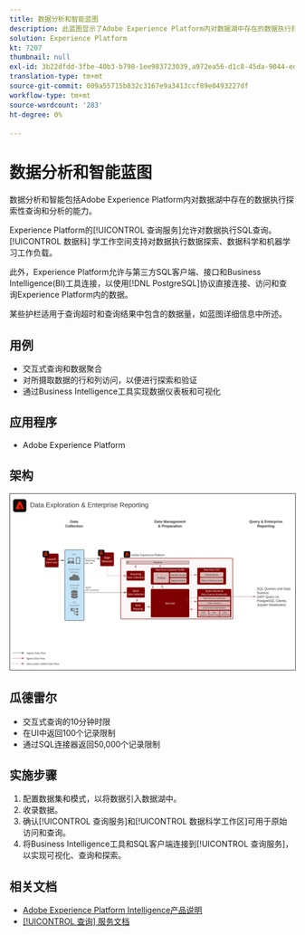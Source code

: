 ```yaml
---
title: 数据分析和智能蓝图
description: 此蓝图显示了Adobe Experience Platform内对数据湖中存在的数据执行探索性查询和分析的能力。
solution: Experience Platform
kt: 7207
thumbnail: null
exl-id: 3b22dfdd-3fbe-40b3-b798-1ee983723039,a972ea56-d1c8-45da-9044-ed31222a2441
translation-type: tm+mt
source-git-commit: 009a55715b832c3167e9a3413ccf89e0493227df
workflow-type: tm+mt
source-wordcount: '283'
ht-degree: 0%

---
```


# 数据分析和智能蓝图

数据分析和智能包括Adobe Experience Platform内对数据湖中存在的数据执行探索性查询和分析的能力。

Experience Platform的[!UICONTROL 查询服务]允许对数据执行SQL查询。 [!UICONTROL 数据科] 学工作空间支持对数据执行数据探索、数据科学和机器学习工作负载。

此外，Experience Platform允许与第三方SQL客户端、接口和Business Intelligence(BI)工具连接，以使用[!DNL PostgreSQL]协议直接连接、访问和查询Experience Platform内的数据。

某些护栏适用于查询超时和查询结果中包含的数据量，如蓝图详细信息中所述。

## 用例

* 交互式查询和数据聚合
* 对所摄取数据的行和列访问，以便进行探索和验证
* 通过Business Intelligence工具实现数据仪表板和可视化

## 应用程序

* Adobe Experience Platform

## 架构

<img src="assets/dataexplore.svg" alt="企业数据探索与报告蓝图的参考体系" style="border:1px solid #4a4a4a" />

## 瓜德雷尔

* 交互式查询的10分钟时限
* 在UI中返回100个记录限制
* 通过SQL连接器返回50,000个记录限制

## 实施步骤

1. 配置数据集和模式，以将数据引入数据湖中。
1. 收录数据。
1. 确认[!UICONTROL 查询服务]和[!UICONTROL 数据科学工作区]可用于原始访问和查询。
1. 将Business Intelligence工具和SQL客户端连接到[!UICONTROL 查询服务]，以实现可视化、查询和探索。

## 相关文档

* [Adobe Experience Platform Intelligence产品说明](https://helpx.adobe.com/legal/product-descriptions/adobe-experience-platform-intelligence---product-description.html)
* [[!UICONTROL 查询] 服务文档](https://experienceleague.adobe.com/docs/experience-platform/query/home.html?lang=en)
